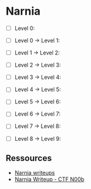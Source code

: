 # Narnia


- [ ] Level 0:
- [ ] Level 0 -> Level 1:
- [ ] Level 1 -> Level 2:
- [ ] Level 2 -> Level 3:
- [ ] Level 3 -> Level 4:
- [ ] Level 4 -> Level 5:
- [ ] Level 5 -> Level 6:
- [ ] Level 6 -> Level 7:
- [ ] Level 7 -> Level 8:
- [ ] Level 8 -> Level 9:



## Ressources

- [Narnia writeups](https://axcheron.github.io/writeups/otw/narnia/)
- [Narnia Writeup - CTF N00b](https://www.youtube.com/watch?v=GhEBq8TjUdA&list=PLNzChOyivDbhXXVUR70qZP86aYumq-p7b)

